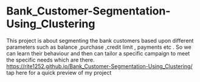 # Bank_Customer-Segmentation-Using_Clustering
This project is about segmenting the bank customers based upon different parameters such as balance ,purchase ,credit limit , payments etc . So we can learn their behaviour and then can tailor a specific campaign to meet the specific needs which are there.
 https://rite1252.github.io/Bank_Customer-Segmentation-Using_Clustering/ tap here for a quick preview of my project
